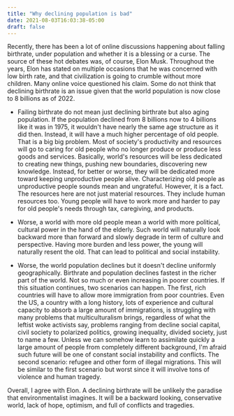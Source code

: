 ```yaml
---
title: "Why declining population is bad"
date: 2021-08-03T16:03:38-05:00
draft: false
---
```


Recently, there has been a lot of online discussions happening about falling birthrate, under population and whether it is a blessing or a curse. The source of these hot debates was, of course, Elon Musk. Throughout the years, Elon has stated on multiple occasions that he was concerned with low birth rate, and that civilization is going to crumble without more children. Many online voice questioned his claim. Some do not think that declining birthrate is an issue given that the world population is now close to 8 billions as of 2022.

* Failing birthrate do not mean just declining birthrate but also aging population. If the population declined from 8 billions now to 4 billions like it was in 1975, it wouldn't have nearly the same age structure as it did then. Instead, it will have a much higher percentage of old people. That is a big big problem. Most of society's productivity and resources will go to caring for old people who no longer produce or produce less goods and services. Basically, world's resources will be less dedicated to creating new things, pushing new boundaries, discovering new knowledge. Instead, for better or worse, they will be dedicated more toward keeping unproductive people alive. Characterizing old people as unproductive people sounds mean and ungrateful. However, it is a fact. The resources here are not just material resources. They include human resources too. Young people will have to work more and harder to pay for old people's needs through tax, caregiving, and products.

* Worse, a world with more old people mean a world with more political, cultural power in the hand of the elderly. Such world will naturally look backward more than forward and slowly degrade in term of culture and perspective. Having more burden and less power, the young will naturally resent the old. That can lead to political and social instability.

* Worse, the world population declines but it doesn't decline uniformly geographically. Birthrate and population declines fastest in the richer part of the world. Not so much or even increasing in poorer countries. If this situation continues, two scenarios can happen. The first, rich countries will have to allow more immigration from poor countries. Even the US, a country with a long history, lots of experience and cultural capacity to absorb a large amount of immigrations, is struggling with many problems that multiculturalism brings, regardless of what the leftist woke activists say, problems ranging from decline social capital, civil society to polarized politics, growing inequality, divided society, just to name a few. Unless we can somehow learn to assimilate quickly a large amount of people from completely different background, I'm afraid such future will be one of constant social instability and conflicts. The second scenario: refugee and other form of illegal migrations. This will be similar to the first scenario but worst since it will involve tons of violence and human tragedy.

Overall, I agree with Elon. A declining birthrate will be unlikely the paradise that environmentalist imagines. It will be a backward looking, conservative world, lack of hope, optimism, and full of conflicts and tragedies.